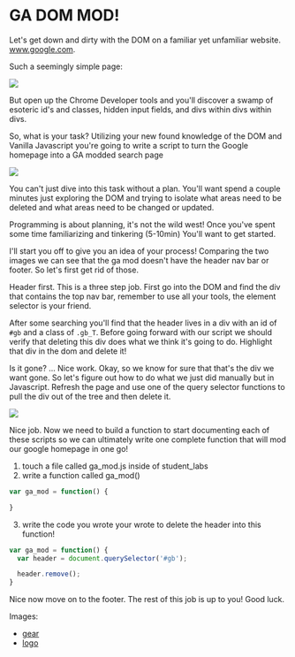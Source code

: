 # GA DOM MOD!

Let's get down and dirty with the DOM on a familiar yet unfamiliar website. www.google.com.

Such a seemingly simple page:

![](https://i.imgur.com/tN5tqit.png)

But open up the Chrome Developer tools and you'll discover a swamp of esoteric id's and classes, hidden input fields, and divs within divs within divs.

So, what is your task? Utilizing your new found knowledge of the DOM and Vanilla Javascript you're going to write a script to turn the Google homepage into a GA modded search page

![](https://i.imgur.com/4l2dtQj.png)

You can't just dive into this task without a plan. You'll want spend a couple minutes just exploring the DOM and trying to isolate what areas need to be deleted and what areas need to be changed or updated.

Programming is about planning, it's not the wild west! Once you've spent some time familiarizing and tinkering (5-10min) You'll want to get started.

I'll start you off to give you an idea of your process! Comparing the two images we can see that the ga mod doesn't have the header nav bar or footer. So let's first get rid of those.

Header first. This is a three step job. First go into the DOM and find the div that contains the top nav bar, remember to use all your tools, the element selector is your friend.

After some searching you'll find that the header lives in a div with an id of `#gb` and a class of `.gb_T`. Before going forward with our script we should verify that deleting this div does what we think it's going to do. Highlight that div in the dom and delete it!

Is it gone? ... Nice work. Okay, so we know for sure that that's the div we want gone. So let's figure out how to do what we just did manually but in Javascript. Refresh the page and use one of the query selector functions to pull the div out of the tree and then delete it.

![](https://i.imgur.com/hYwtexr.png)

Nice job. Now we need to build a function to start documenting each of these scripts so we can ultimately write one complete function that will mod our google homepage in one go!

1. touch a file called ga_mod.js inside of student_labs
2. write a function called ga_mod()

```javascript
var ga_mod = function() {

}
```
3. write the code you wrote your wrote to delete the header into this function!

```javascript
var ga_mod = function() {
  var header = document.querySelector('#gb');

  header.remove();
}
```

Nice now move on to the footer. The rest of this job is up to you! Good luck.


Images:
- [gear](https://dl.dropboxusercontent.com/s/whkficbkox6t66a/Screen%20Shot%202016-01-24%20at%205.43.31%20PM.png)
- [logo](https://dl.dropboxusercontent.com/s/e2iqc2r53r6omzn/General_Assembly_logo.png)
